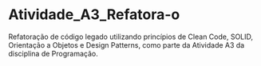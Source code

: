 # Atividade_A3_Refatora-o
Refatoração de código legado utilizando princípios de Clean Code, SOLID, Orientação a Objetos e Design Patterns, como parte da Atividade A3 da disciplina de Programação.
